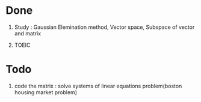 # Done

1. Study : Gaussian Elemination method, Vector space, Subspace of vector and matrix

2. TOEIC

# Todo

1. code the matrix : solve systems of linear equations problem(boston housing market problem)
